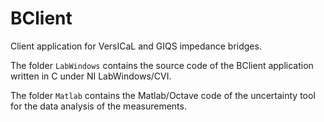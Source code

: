 # BClient
Client application for VersICaL and GIQS impedance bridges.

The folder `LabWindows` contains the source code of the BClient application written in C under NI LabWindows/CVI. 

The folder `Matlab` contains the Matlab/Octave code of the uncertainty tool for the data analysis of the measurements.
